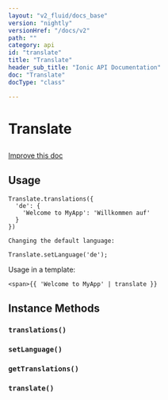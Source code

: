 ```yaml
---
layout: "v2_fluid/docs_base"
version: "nightly"
versionHref: "/docs/v2"
path: ""
category: api
id: "translate"
title: "Translate"
header_sub_title: "Ionic API Documentation"
doc: "Translate"
docType: "class"

---
```










<h1 class="api-title">
<a class="anchor" name="translate" href="#translate"></a>

Translate






</h1>

<a class="improve-v2-docs" href="http://github.com/driftyco/ionic/edit/2.0//ionic/translation/translate.ts#L0">
Improve this doc
</a>







<!-- @usage tag -->

<h2><a class="anchor" name="usage" href="#usage"></a>Usage</h2>

<pre><code class="lang-js">Translate.translations({
  &#39;de&#39;: {
    &#39;Welcome to MyApp&#39;: &#39;Willkommen auf&#39;
  }
})

Changing the default language:

Translate.setLanguage(&#39;de&#39;);
</code></pre>
<p>Usage in a template:</p>
<pre><code class="lang-js">&lt;span&gt;{{ &#39;Welcome to MyApp&#39; | translate }}
</code></pre>




<!-- @property tags -->



<!-- instance methods on the class -->

<h2><a class="anchor" name="instance-methods" href="#instance-methods"></a>Instance Methods</h2>

<div id="translations"></div>

<h3>
<a class="anchor" name="translations" href="#translations"></a>
<code>translations()</code>
  

</h3>












<div id="setLanguage"></div>

<h3>
<a class="anchor" name="setLanguage" href="#setLanguage"></a>
<code>setLanguage()</code>
  

</h3>












<div id="getTranslations"></div>

<h3>
<a class="anchor" name="getTranslations" href="#getTranslations"></a>
<code>getTranslations()</code>
  

</h3>












<div id="translate"></div>

<h3>
<a class="anchor" name="translate" href="#translate"></a>
<code>translate()</code>
  

</h3>










<!-- related link --><!-- end content block -->


<!-- end body block -->

